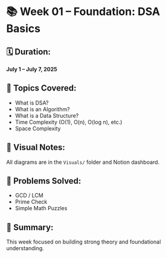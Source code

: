 # 📚 Week 01 – Foundation: DSA Basics

## 🗓️ Duration:
**July 1 – July 7, 2025**

## 📘 Topics Covered:
- What is DSA?
- What is an Algorithm?
- What is a Data Structure?
- Time Complexity (O(1), O(n), O(log n), etc.)
- Space Complexity

## 🧠 Visual Notes:
All diagrams are in the `Visuals/` folder and Notion dashboard.

## 🧪 Problems Solved:
- GCD / LCM
- Prime Check
- Simple Math Puzzles

## 📝 Summary:
This week focused on building strong theory and foundational understanding.
